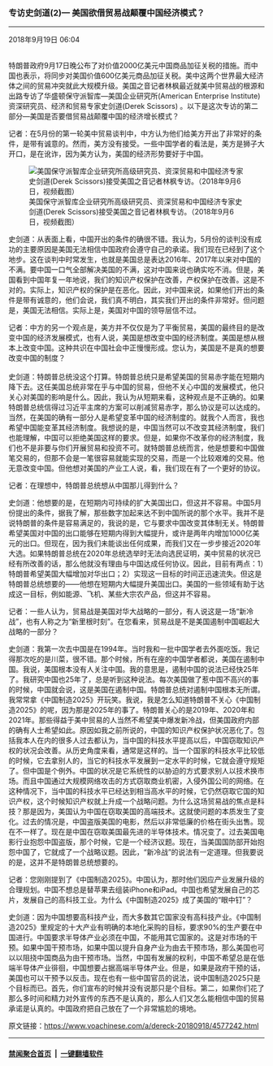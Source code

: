 ### 专访史剑道(2)— 美国欲借贸易战颠覆中国经济模式？
------------------------

<div class="published">
 <span class="date" title="中国时间">
  <time datetime="2018-09-19T06:04:26+08:00">
   2018年9月19日 06:04
  </time>
 </span>
</div>
<br/>
<div class="wsw">
 <p>
  特朗普政府9月17日晚公布了对价值2000亿美元中国商品加征关税的措施。而中国也表示，将同步对美国价值600亿美元商品加征关税。美中这两个世界最大经济体之间的贸易冲突就此大规模升级。美国之音记者林枫最近就美中贸易战的根源和出路专访了华盛顿保守派智库—美国企业研究所(American Enterprise Institute)资深研究员、经济和贸易专家史剑道(Derek Scissors) 。以下是这次专访的第二部分—美国是否要借贸易战颠覆中国的经济增长模式？
 </p>
 <p>
  记者：在5月份的第一轮美中贸易谈判中，中方认为他们给美方开出了非常好的条件，是带有诚意的。然而，美方没有接受。一些中国学者的看法是，美方是狮子大开口，是在讹诈，因为美方认为，美国的经济形势要好于中国。
 </p>
 <div class="wsw__embed">
  <figure class="media-image js-media-expand">
   <div class="img-wrap">
    <div class="thumb">
     <img alt="美国保守派智库企业研究所高级研究员、资深贸易和中国经济专家史剑道(Derek Scissors)接受美国之音记者林枫专访。（2018年9月6日，视频截图）" src="https://gdb.voanews.com/74EDA120-F24C-4DFA-B3B0-89B6217AAA72_w250_r0_s.png"/>
    </div>
    <span class="ico ico-fullscreen ico--media-expand ico--rounded">
    </span>
   </div>
   <figcaption>
    <span class="caption">
     美国保守派智库企业研究所高级研究员、资深贸易和中国经济专家史剑道(Derek Scissors)接受美国之音记者林枫专访。（2018年9月6日，视频截图）
    </span>
   </figcaption>
  </figure>
 </div>
 <p>
  史剑道：从表面上看，中国开出的条件的确很不错。我认为，5月份的谈判没有成功的主要原因是美国无法相信中国政府会遵守自己的承诺。我们现在已经到了这个地步。这在谈判中时常发生，也就是美国总是表达2016年、2017年以来对中国的不满。要中国一口气全部解决美国的不满，这对中国来说也确实吃不消。但是，美国看到中国年复一年地说，我们的知识产权保护在改善，产权保护在改善。这是不对的。实际上，知识产权的保护是在恶化。因此，对中国来说，如果他们开出的条件是带有诚意的，他们会说，我们真不明白，其实我们开出的条件非常好。但问题是，美国无法相信。实际上是，美国对中国的领导层信不过。
 </p>
 <p>
  记者：中方的另一个观点是，美方并不仅仅是为了平衡贸易，美国的最终目的是改变中国的经济发展模式，也有人说，美国是想改变中国的经济制度。美国是想从根本上改变中国。这种共识在中国社会中正慢慢形成。您认为，美国是不是真的想要改变中国的制度？
  <br/>
  <br/>
  史剑道：特朗普总统没这个打算。特朗普总统只是希望美国的贸易赤字能在短期内降下去。这任美国总统非常在乎与中国的贸易，但他不关心中国的发展模式，他只关心对美国的影响是什么。因此，我认为从短期来看，这种观点是不正确的。如果特朗普总统信得过习近平主席的方案可以削减贸易赤字，那么协议是可以达成的。当然，在美国的确有一部分人是希望变革中国的经济制度的。就我个人而言，我也希望中国能变革其经济制度。我想说的是，中国当然可以不改变其经济制度，我们也能理解，中国可以拒绝美国这样的要求。但是，如果你不改革你的经济制度，我们也不是非要与你们开展贸易和投资不可。就特朗普总统而言，他是想要和中国做笔交易的，但那不会是一笔很容易就能实现的交易，而是一个比较艰难的交易。他无意改变中国。但他想对美国的产业工人说，看，我们现在有了一个更好的协议。
 </p>
 <p>
  记者：在理想中，特朗普总统想从中国那儿得到什么？
 </p>
 <p>
  史剑道：他想要的是，在短期内可持续的扩大美国出口，但这并不容易。中国5月份提出的条件，据我了解，那些数字加起来达不到中国所说的那个水平。我并不是说特朗普的条件是容易满足的，我说的是，它与要求中国改变其体制无关。特朗普希望美国对中国的出口能够在短期内得到大幅提升，或许是两年内增加1000亿美元的出口。但现在，因为我们未能谈出任何成果，而我们又在一步步接近2020年大选。如果特朗普总统在2020年总统选举时无法向选民证明，美中贸易的状况已经有所改善的话，那么他就没有理由与中国达成任何协议。因此，目前有两点：1）特朗普希望美国大幅增加对华出口；2）实现这一目标的时间正迅速流失。但这是特朗普总统想要的——他想在短期内大幅提升美国出口。美国的一些领域有助于达成这一目标，例如能源、飞机、某些大宗农产品，但这并不容易。
 </p>
 <p>
  记者：一些人认为，贸易战是美国对华大战略的一部分，有人说这是一场“新冷战”，也有人称之为“新里根时刻”。在您看来，贸易战是不是美国遏制中国崛起大战略的一部分？
 </p>
 <p>
  史剑道：我第一次去中国是在1994年。当时我和一批中国学者去外面吃饭。我记得那次吃的是川菜，很不错。那个时候，所有在座的中国学者都说，美国在遏制中国。我说，美国根本没有人关注中国。我的意思是，遏制中国的说法已经快25年了。我研究中国也25年了，总是听到这种说法。每次美国做了惹中国不高兴的事的时候，中国就会说，这是美国在遏制中国。特朗普总统对遏制中国根本无所谓。我常常拿《中国制造2025》开玩笑。我说，我是怎么知道特朗普不关心《中国制造2025》的呢，因为那是2025年的事了。特朗普关心的是2019年、2020年和2021年。那些得益于美中贸易的人当然不希望美中爆发新冷战，但美国政府内部的确有人士希望如此。原因如我之前所说的，中国的知识产权保护状况恶化了。包括我本人在内的很多人过去都认为，当中国的科技水平提高以后，中国窃取知识产权的状况会改善。从历史角度来看，通常是这样的。当一个国家的科技水平比较低的时候，它去拿别人的，当它的科技水平发展到一定水平的时候，它就会遵守规矩了。但中国是个例外。中国的状况是它系统性的以胁迫的方式要求别人以技术换市场。而且中国通过大规模网络攻击的方式窃取商业机密，入侵外国公司的网络。在这种情况下，当中国的科技水平已经达到相当高水平的时候，它仍然窃取它国的知识产权，这个时候知识产权就上升成一个战略问题。为什么这场贸易战的焦点是科技？那是因为，美国认为中国在窃取美国的高端技术。这就使问题的本质发生了变化。过去的情况是，中国盗版美国的电影，然后以非常低廉的价格在街头出售。现在不一样了。现在是中国在窃取美国最先进的半导体技术。情况变了。过去美国电影行业抱怨中国盗版，那个时候，它是一个经济议题。现在，当美国国防部开始抱怨中国了，它就成了一个战略议题。因此，“新冷战”的说法有一定道理。但我要说的是，这并不是特朗普总统想要的。
 </p>
 <p>
  记者：您刚刚提到了《中国制造2025》。中国认为，那时他们因应产业发展升级的合理规划。中国不想总是替苹果去组装iPhone和iPad。中国也希望发展自己的芯片，发展自己的高科技工业。为什么《中国制造2025》成了美国的“眼中钉”？
 </p>
 <p>
  史剑道：因为中国想要高科技产业，而大多数其它国家没有高科技产业。《中国制造2025》里规定的十大产业有明确的本地化采购的目标，要求90%的生产要在中国进行。中国要求半导体产业必须在中国，不能用其它国家的。这是对市场的干预。如果中国干预市场，如果中国以提升自身产业为由去干预市场，那么美国也可以以阻挠中国商品为由干预市场。当然，中国有发展的权利，中国不希望总是在低端半导体产业徘徊，中国想要占据高端半导体产业。但是，如果是政府干预的话，美国也可以干预予以反击。现在也有一些中国官员的说法，说中国制造2025只是个目标而已。首先，你们宣布的时候并没有说那只是个目标。第二，如果你们花了那么多时间和精力对外宣传的东西不是认真的，那么人们又怎么能相信中国的贸易承诺是认真的。中国政府把自己放在了一个非常尴尬的境地。
 </p>
 <p>
 </p>
</div>

原文链接：https://www.voachinese.com/a/dereck-20180918/4577242.html


------------------------
#### [禁闻聚合首页](https://github.com/gfw-breaker/banned-news/blob/master/README.md) &nbsp;|&nbsp;  [一键翻墙软件](https://github.com/gfw-breaker/nogfw/blob/master/README.md)